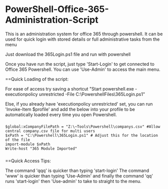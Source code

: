 # PowerShell-Office-365-Administration-Script
This is an administration system for office 365 through powershell.
It can be used for quick login with stored details or full administrative tasks from the menu

Just download the 365Login.ps1 file and run with powershell

Once you have run the script, just type 'Start-Login' to get connected to Office 365 Powershell.
You can use 'Use-Admin' to access the main menu.

==Quick Loading of the script:

For ease of access try saving a shortcut
"Start powershell.exe -executionpolicy unrestricted -File C:\PowershellFiles\365Login.ps1"

Else, if you already have 'executionpolicy unrestricted' set, you can run 'Invoke-Item $profile' and add the below into your profile to be automatically loaded every time you open Powershell.

###
    $global:xCompanyFilePath = "Z:\~Tools\Powershell\companys.csv" #Allow central company.csv file for multi users
    $xPath = "C:\Powershell\365Login.ps1" # Adjust this for the location of the file
    import-module $xPath
    Write-host "365 Module Imported"
###


==Quick Access Tips:

The command 'qqq' is quicker than typing 'start-login'
The command 'www' is quicker than typing 'Use-Admin'
and finally the command 'qq' runs 'start-login' then 'Use-admin' to take to straight to the menu.
